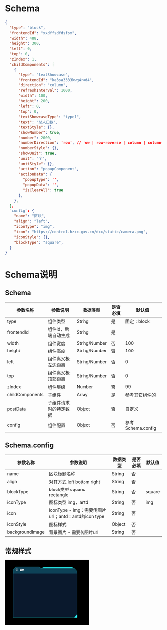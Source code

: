 # Schema

```json
{
  "type": "block",
  "frontendId": "xxdffsdfdsfsx",
  "width": 488,
  "height": 300,
  "left": 0,
  "top": 0,
  "zIndex": 1,
  "childComponents": [
    {
      "type": "textShowcase",
      "frontendId": "ka3sa3333kwg4rod4",
      "direction": "column",
      "refreshInterval": 1000,
      "width": 100,
      "height": 200,
      "left": 0,
      "top": 0,
      "textShowcaseType": "type1",
      "text": "总人口数",
      "textStyle": {},
      "showNumber": true,
      "number": 2000,
      "numberDirection": 'row', // row | row-reverse | column | column-reverse;
      "numberStyle": {},
      "showUnit": true,
      "unit": "个",
      "unitStyle": {},
      "action": "popupComponent",
      "actionData": {
        "popupType": '',
        "popupData": '',
        "isClearAll": true
      },
    },
  ]，
  "config": {
    "name": "区块",
    "align": "left",
    "iconType": "img",
    "icon": "https://control.hzxc.gov.cn/dxx/static/camera.png",
    "iconStyle": {},
    "blockType": "square",
  }
}
```
# Schema说明

## Schema
| 参数名称 | 参数说明 | 数据类型 | 是否必填 | 默认值 |
|--|--|--|--| -- |
| type | 组件类型 |  String | 是 | 固定：block |
| frontendId |  组件id，后端自动生成 | String | 是 |  |
| width | 组件宽度 | String/Number | 否 | 100 |
| height | 组件高度 | String/Number | 否 | 100 |
| left | 组件离父极左边距离 | String/Number | 否 | 0 |
| top | 组件离父极顶部距离 | String/Number | 否 | 0 |
| zIndex | 组件层级 | Number | 否 | 99 |
| childComponents | 子组件 | Array | 是 | 参考其它组件的 |
| postData | 子组件请求时的特定数据 | Object | 否 | 自定义 |
| config | 组件配置 | Object | 否 | 参考Schema.config |

## Schema.config
| 参数名称 | 参数说明 | 数据类型 | 是否必填 | 默认值 |
|--|--|--|--| -- |
| name | 区块标题名称 | String| 否 |  |
| align | 对其方式 left bottom right | String| 否 |  |
| blockType | block类型 square、rectangle | String | 否 | square |
| iconType | 图标类型 img，antd | String | 否 | img |
| icon | iconType - img：需要传图片url；antd：antd的icon type |  String | 否 |  |
| iconStyle | 图标样式 | Object | 否 |  |
| backgroundImage | 背景图片 - 需要传图片url |  String | 否 |  |

## 常规样式
![image.png](/.attachments/image-6d90990f-8644-49a8-8861-f7985b4948ab.png)